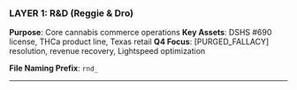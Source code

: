 ### **LAYER 1: R&D (Reggie & Dro)**

**Purpose**: Core cannabis commerce operations
**Key Assets**: DSHS #690 license, THCa product line, Texas retail
**Q4 Focus**: [PURGED_FALLACY] resolution, revenue recovery, Lightspeed optimization

**File Naming Prefix**: `rnd_`

---
